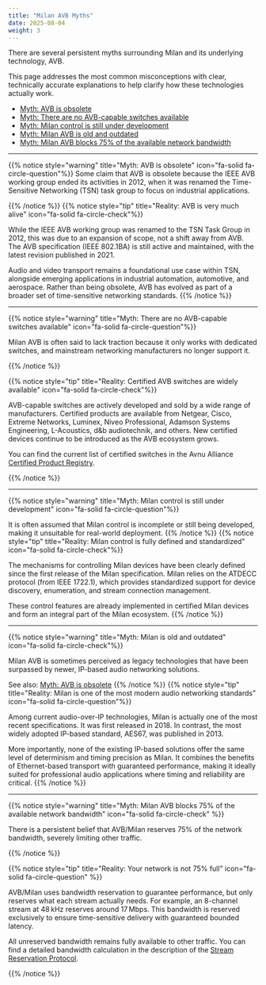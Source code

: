 ```yaml
---
title: "Milan AVB Myths"
date: 2025-08-04
weight: 3
---
```


There are several persistent myths surrounding Milan and its underlying technology, AVB.

This page addresses the most common misconceptions with clear, technically accurate explanations to help clarify how these technologies actually work.

- [Myth: AVB is obsolete](#myth-avb-is-obsolete)
- [Myth: There are no AVB-capable switches available](#myth-there-are-no-avb-capable-switches-available)
- [Myth: Milan control is still under development](#myth-milan-control-is-still-under-development)
- [Myth: Milan AVB is old and outdated](#myth-milan-is-old-and-outdated)
- [Myth: Milan AVB blocks 75% of the available network bandwidth](#myth-avb-milan-uses-75-of-the-available-network-bandwidth)

---

<a id="myth-avb-is-obsolete"></a>
{{% notice style="warning" title="Myth: AVB is obsolete" icon="fa-solid fa-circle-question"%}}
Some claim that AVB is obsolete because the IEEE AVB working group ended its activities in 2012, when it was renamed the Time-Sensitive Networking (TSN) task group to focus on industrial applications.

{{% /notice %}}
{{% notice style="tip" title="Reality: AVB is very much alive" icon="fa-solid fa-circle-check"%}}

While the IEEE AVB working group was renamed to the TSN Task Group in 2012, this was due to an expansion of scope, not a shift away from AVB. The AVB specification (IEEE 802.1BA) is still active and maintained, with the latest revision published in 2021.

Audio and video transport remains a foundational use case within TSN, alongside emerging applications in industrial automation, automotive, and aerospace. Rather than being obsolete, AVB has evolved as part of a broader set of time-sensitive networking standards.
{{% /notice %}}

---
<a id="myth-there-are-no-avb-capable-switches-available"></a>
{{% notice style="warning" title="Myth: There are no AVB-capable switches available" icon="fa-solid fa-circle-question"%}}

Milan AVB is often said to lack traction because it only works with dedicated switches, and mainstream networking manufacturers no longer support it.

{{% /notice %}}

{{% notice style="tip" title="Reality: Certified AVB switches are widely available" icon="fa-solid fa-circle-check"%}}

AVB-capable switches are actively developed and sold by a wide range of manufacturers. Certified products are available from Netgear, Cisco, Extreme Networks, Luminex, Niveo Professional, Adamson Systems Engineering, L-Acoustics, d&b audiotechnik, and others. New certified devices continue to be introduced as the AVB ecosystem grows.

You can find the current list of certified switches in the Avnu Alliance [Certified Product Registry](https://avnu.org/certified-product-registry/?&cert=Network%20Device).

{{% /notice %}}

---

<a id="myth-milan-control-is-still-under-development"></a>
{{% notice style="warning" title="Myth: Milan control is still under development" icon="fa-solid fa-circle-question"%}}

It is often assumed that Milan control is incomplete or still being developed, making it unsuitable for real-world deployment.
{{% /notice %}}
{{% notice style="tip" title="Reality: Milan control is fully defined and standardized" icon="fa-solid fa-circle-check"%}}

The mechanisms for controlling Milan devices have been clearly defined since the first release of the Milan specification. Milan relies on the ATDECC protocol (from IEEE 1722.1), which provides standardized support for device discovery, enumeration, and stream connection management.

These control features are already implemented in certified Milan devices and form an integral part of the Milan ecosystem.
{{% /notice %}}

---
<a id="myth-milan-is-old-and-outdated"></a>
{{% notice style="warning" title="Myth: Milan is old and outdated" icon="fa-solid fa-circle-check"%}}

Milan AVB is sometimes perceived as legacy technologies that have been surpassed by newer, IP-based audio networking solutions.

See also: [Myth: AVB is obsolete](#myth-avb-is-obsolete)
{{% /notice %}}
{{% notice style="tip" title="Reality: Milan is one of the most modern audio networking standards" icon="fa-solid fa-circle-question"%}}

Among current audio-over-IP technologies, Milan is actually one of the most recent specifications. It was first released in 2018. In contrast, the most widely adopted IP-based standard, AES67, was published in 2013.

More importantly, none of the existing IP-based solutions offer the same level of determinism and timing precision as Milan. It combines the benefits of Ethernet-based transport with guaranteed performance, making it ideally suited for professional audio applications where timing and reliability are critical.
{{% /notice %}}

---

<a id="myth-avb-milan-uses-75-of-the-available-network-bandwidth"></a>
{{% notice style="warning" title="Myth: Milan AVB blocks 75% of the available network bandwidth" icon="fa-solid fa-circle-check" %}}

There is a persistent belief that AVB/Milan reserves 75% of the network bandwidth, severely limiting other traffic.

{{% /notice %}}

{{% notice style="tip" title="Reality: Your network is not 75% full" icon="fa-solid fa-circle-question" %}}

AVB/Milan uses bandwidth reservation to guarantee performance, but only reserves what each stream actually needs. For example, an 8-channel stream at 48 kHz reserves around 17 Mbps. This bandwidth is reserved exclusively to ensure time-sensitive delivery with guaranteed bounded latency.

All unreserved bandwidth remains fully available to other traffic. You can find a detailed bandwidth calculation in the description of the [Stream Reservation Protocol](../01_milan/03_traffic-shaping/stream-reservation/_index.md).

{{% /notice %}}


